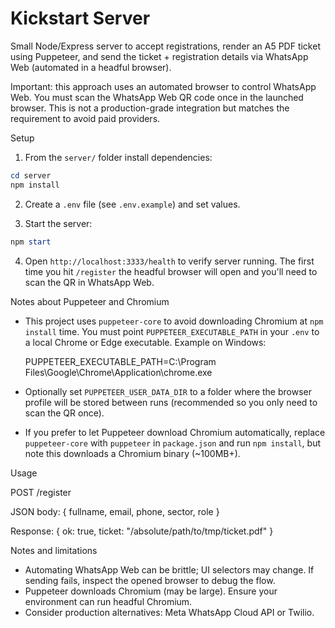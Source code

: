 # Kickstart Server

Small Node/Express server to accept registrations, render an A5 PDF ticket using Puppeteer, and send the ticket + registration details via WhatsApp Web (automated in a headful browser).

Important: this approach uses an automated browser to control WhatsApp Web. You must scan the WhatsApp Web QR code once in the launched browser. This is not a production-grade integration but matches the requirement to avoid paid providers.

Setup

1. From the `server/` folder install dependencies:

```powershell
cd server
npm install
```

2. Create a `.env` file (see `.env.example`) and set values.

3. Start the server:

```powershell
npm start
```

4. Open `http://localhost:3333/health` to verify server running. The first time you hit `/register` the headful browser will open and you'll need to scan the QR in WhatsApp Web.

Notes about Puppeteer and Chromium

- This project uses `puppeteer-core` to avoid downloading Chromium at `npm install` time. You must point `PUPPETEER_EXECUTABLE_PATH` in your `.env` to a local Chrome or Edge executable. Example on Windows:

	PUPPETEER_EXECUTABLE_PATH=C:\\Program Files\\Google\\Chrome\\Application\\chrome.exe

- Optionally set `PUPPETEER_USER_DATA_DIR` to a folder where the browser profile will be stored between runs (recommended so you only need to scan the QR once).

- If you prefer to let Puppeteer download Chromium automatically, replace `puppeteer-core` with `puppeteer` in `package.json` and run `npm install`, but note this downloads a Chromium binary (~100MB+).


Usage

POST /register

JSON body: { fullname, email, phone, sector, role }

Response: { ok: true, ticket: "/absolute/path/to/tmp/ticket.pdf" }

Notes and limitations
- Automating WhatsApp Web can be brittle; UI selectors may change. If sending fails, inspect the opened browser to debug the flow.
- Puppeteer downloads Chromium (may be large). Ensure your environment can run headful Chromium.
- Consider production alternatives: Meta WhatsApp Cloud API or Twilio.
